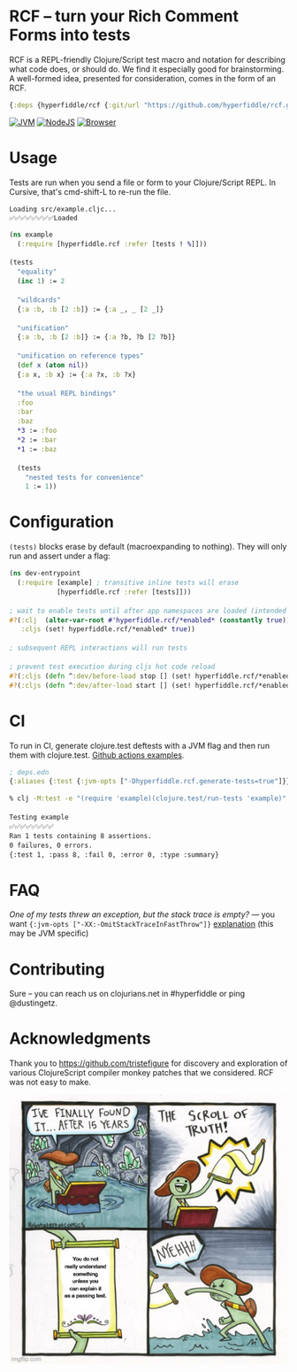# RCF – turn your Rich Comment Forms into tests

RCF is a REPL-friendly Clojure/Script test macro and notation for describing what code does, or should do. We find it especially good for brainstorming. A well-formed idea, presented for consideration, comes in the form of an RCF.

```Clojure
{:deps {hyperfiddle/rcf {:git/url "https://github.com/hyperfiddle/rcf.git" :sha ...}}}
```

[![JVM](https://github.com/hyperfiddle/rcf/actions/workflows/tests_clj.yml/badge.svg?branch=master)](https://github.com/hyperfiddle/rcf/actions/workflows/tests_clj.yml)
[![NodeJS](https://github.com/hyperfiddle/rcf/actions/workflows/tests_node.yml/badge.svg?branch=master)](https://github.com/hyperfiddle/rcf/actions/workflows/tests_node.yml)
[![Browser](https://github.com/hyperfiddle/rcf/actions/workflows/tests_browser.yml/badge.svg?branch=master)](https://github.com/hyperfiddle/rcf/actions/workflows/tests_browser.yml)

# Usage

Tests are run when you send a file or form to your Clojure/Script REPL. In Cursive, that's cmd-shift-L to re-run the file.

```text
Loading src/example.cljc...
✅✅✅✅✅✅✅✅Loaded
```

```clojure
(ns example
  (:require [hyperfiddle.rcf :refer [tests ! %]]))

(tests
  "equality"
  (inc 1) := 2

  "wildcards"
  {:a :b, :b [2 :b]} := {:a _, _ [2 _]}

  "unification"
  {:a :b, :b [2 :b]} := {:a ?b, ?b [2 ?b]}

  "unification on reference types"
  (def x (atom nil))
  {:a x, :b x} := {:a ?x, :b ?x}

  "the usual REPL bindings"
  :foo
  :bar
  :baz
  *3 := :foo
  *2 := :bar
  *1 := :baz

  (tests
    "nested tests for convenience"
    1 := 1))
```

# Configuration

`(tests)` blocks erase by default (macroexpanding to nothing). They will only run and assert under a flag:

```Clojure
(ns dev-entrypoint
  (:require [example] ; transitive inline tests will erase
            [hyperfiddle.rcf :refer [tests]]))

; wait to enable tests until after app namespaces are loaded (intended for subsequent REPL interactions) 
#?(:clj  (alter-var-root #'hyperfiddle.rcf/*enabled* (constantly true))
   :cljs (set! hyperfiddle.rcf/*enabled* true))

; subsequent REPL interactions will run tests

; prevent test execution during cljs hot code reload
#?(:cljs (defn ^:dev/before-load stop [] (set! hyperfiddle.rcf/*enabled* false)))
#?(:cljs (defn ^:dev/after-load start [] (set! hyperfiddle.rcf/*enabled* true)))
```

# CI

To run in CI, generate clojure.test deftests with a JVM flag and then run them with clojure.test. [Github actions examples](https://github.com/hyperfiddle/rcf/tree/master/.github/workflows).

```Clojure
; deps.edn
{:aliases {:test {:jvm-opts ["-Dhyperfiddle.rcf.generate-tests=true"]}}}
```
```bash
% clj -M:test -e "(require 'example)(clojure.test/run-tests 'example)"

Testing example
✅✅✅✅✅✅✅✅
Ran 1 tests containing 8 assertions.
0 failures, 0 errors.
{:test 1, :pass 8, :fail 0, :error 0, :type :summary}
```

# FAQ

*One of my tests threw an exception, but the stack trace is empty?* — you want `{:jvm-opts ["-XX:-OmitStackTraceInFastThrow"]}` [explanation](https://web.archive.org/web/20190416091616/http://yellerapp.com/posts/2015-05-11-clojure-no-stacktrace.html) (this may be JVM specific)

# Contributing

Sure – you can reach us on clojurians.net in #hyperfiddle or ping @dustingetz.

# Acknowledgments

Thank you to https://github.com/tristefigure for discovery and exploration of various ClojureScript compiler monkey patches that we considered. RCF was not easy to make.

![Scroll Of Truth meme saying "you do not really understand something until you can explain it as a passing test".](./doc/meme.png)
